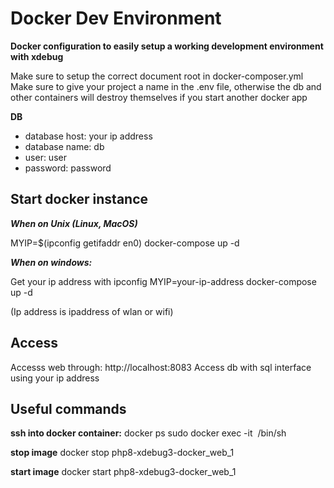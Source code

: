# Docker Dev Environment

**Docker configuration to easily setup a working development environment with xdebug**

Make sure to setup the correct document root in docker-composer.yml
Make sure to give your project a name in the .env file, otherwise the db and other containers will destroy themselves if you start another docker app

**DB**
* database host: your ip address
* database name: db
* user: user
* password: password



## Start docker instance

***When on Unix (Linux, MacOS)***

MYIP=$(ipconfig getifaddr en0) docker-compose up -d

***When on windows:***

Get your ip address with ipconfig
MYIP=your-ip-address docker-compose up -d

(Ip address is ipaddress of wlan or wifi)

## Access
Accesss web through: http://localhost:8083
Access db with sql interface using your ip address

## Useful commands

**ssh into docker container:**
docker ps
sudo docker exec -it <image name> /bin/sh

**stop image**
docker stop php8-xdebug3-docker_web_1

**start image**
docker start php8-xdebug3-docker_web_1

